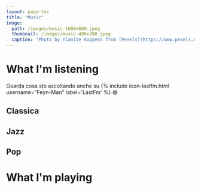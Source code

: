 ```yaml
---
layout: page-toc
title: "Music"
image:
  path: /images/music-1600x600.jpeg
  thumbnail: /images/music-400x200.jpeg
  caption: "Photo by Ylanite Koppens from [Pexels](https://www.pexels.com)"
---
```


# What I'm listening
Guarda cosa sto ascoltando anche su {% include icon-lastfm.html username="Feyn-Man" label='LastFm' %} :smile:

## Classica

## Jazz

## Pop

# What I'm playing
